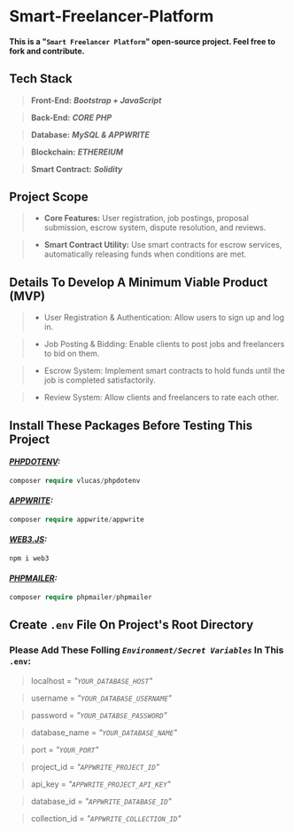 # Smart-Freelancer-Platform
#### This is a "**`Smart Freelancer Platform`**" open-source project. Feel free to fork and contribute.

## Tech Stack
> **Front-End:** ***Bootstrap + JavaScript***

> **Back-End:** ***CORE PHP***

> **Database:** ***MySQL & APPWRITE***

> **Blockchain:** ***ETHEREIUM***

> **Smart Contract:** ***Solidity***

## Project Scope
> - **Core Features:** User registration, job postings, proposal submission, escrow system, dispute resolution, and reviews.

> - **Smart Contract Utility:** Use smart contracts for escrow services, automatically releasing funds when conditions are met.

## Details To Develop A Minimum Viable Product (MVP)
> - User Registration & Authentication: Allow users to sign up and log in.

> - Job Posting & Bidding: Enable clients to post jobs and freelancers to bid on them.

> - Escrow System: Implement smart contracts to hold funds until the job is completed satisfactorily.

> - Review System: Allow clients and freelancers to rate each other.

## Install These Packages Before Testing This Project
#### _**[PHPDOTENV](https://github.com/vlucas/phpdotenv):**_ 
```php
composer require vlucas/phpdotenv
```

#### _**[APPWRITE](https://github.com/appwrite/sdk-for-php):**_
```php
composer require appwrite/appwrite
```

#### _**[WEB3.JS](https://github.com/web3/web3.js):**_
```js
npm i web3
```

#### _**[PHPMAILER](https://github.com/PHPMailer/PHPMailer):**_
```php
composer require phpmailer/phpmailer
```

## Create `.env` File On Project's Root Directory
### Please Add These Folling ***`Environment/Secret Variables`*** In This `.env`:

> localhost = _"`YOUR_DATABASE_HOST`"_

> username = _"`YOUR_DATABASE_USERNAME`"_

> password = _"`YOUR_DATABSE_PASSWORD`"_

> database_name = _"`YOUR_DATABASE_NAME`"_

> port = _"`YOUR_PORT`"_

> project_id = _"`APPWRITE_PROJECT_ID`"_

> api_key = _"`APPWRITE_PROJECT_API_KEY`"_

> database_id = _"`APPWRITE_DATABASE_ID`"_

> collection_id = _"`APPWRITE_COLLECTION_ID`"_
